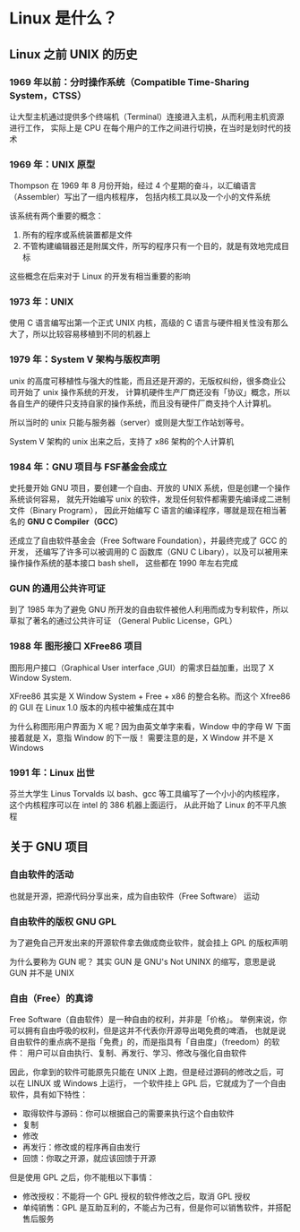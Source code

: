 # Linux 是什么？

## Linux 之前 UNIX 的历史

### 1969 年以前：分时操作系统（Compatible Time-Sharing System，CTSS）

  让大型主机通过提供多个终端机（Terminal）连接进入主机，从而利用主机资源进行工作，
  实际上是 CPU 在每个用户的工作之间进行切换，在当时是划时代的技术

### 1969 年：UNIX 原型
Thompson 在  1969 年 8 月份开始，经过 4 个星期的奋斗，以汇编语言（Assembler）写出了一组内核程序，
包括内核工具以及一个小的文件系统

该系统有两个重要的概念：

1. 所有的程序或系统装置都是文件
2. 不管构建编辑器还是附属文件，所写的程序只有一个目的，就是有效地完成目标

这些概念在后来对于 Linux 的开发有相当重要的影响

### 1973 年：UNIX

使用 C 语言编写出第一个正式 UNIX 内核，高级的 C 语言与硬件相关性没有那么大了，所以比较容易移植到不同的机器上

### 1979 年：System V 架构与版权声明
unix 的高度可移植性与强大的性能，而且还是开源的，无版权纠纷，很多商业公司开始了 unix 操作系统的开发，
计算机硬件生产厂商还没有「协议」概念，所以各自生产的硬件只支持自家的操作系统，而且没有硬件厂商支持个人计算机。

所以当时的 unix 只能与服务器（server）或则是大型工作站划等号。

System V 架构的 unix 出来之后，支持了 x86 架构的个人计算机

### 1984 年：GNU 项目与 FSF基金会成立
史托曼开始 GNU 项目，要创建一个自由、开放的 UNIX 系统，但是创建一个操作系统谈何容易，
就先开始编写 unix 的软件，发现任何软件都需要先编译成二进制文件（Binary Program），
因此开始编写 C 语言的编译程序，哪就是现在相当著名的 **GNU C Compiler（GCC）**

还成立了自由软件基金会（Free Software Foundation），并最终完成了 GCC 的开发，
还编写了许多可以被调用的 C 函数库（GNU C Libary），以及可以被用来操作操作系统的基本接口 bash shell，
这些都在 1990 年左右完成

### GUN 的通用公共许可证

到了 1985 年为了避免 GNU 所开发的自由软件被他人利用而成为专利软件，所以草拟了著名的通过公共许可证
（General Public License，GPL）

### 1988 年 图形接口 XFree86 项目

图形用户接口（Graphical User interface ,GUI）的需求日益加重，出现了 X Window System.

XFree86 其实是 X Window System + Free + x86 的整合名称。而这个 Xfree86 的 GUI 在 Linux 1.0 版本的内核中被集成在其中

为什么称图形用户界面为 X 呢？因为由英文单字来看，Window 中的字母 W 下面接着就是 X，意指 Window 的下一版！
需要注意的是，X Window 并不是 X Windows

### 1991 年：Linux 出世
芬兰大学生 Linus Torvalds 以 bash、gcc 等工具编写了一个小小的内核程序，这个内核程序可以在 intel 的 386 机器上面运行，
从此开始了 Linux 的不平凡旅程

## 关于 GNU 项目

### 自由软件的活动

也就是开源，把源代码分享出来，成为自由软件（Free Software） 运动

### 自由软件的版权 GNU GPL

为了避免自己开发出来的开源软件拿去做成商业软件，就会挂上 GPL 的版权声明

为什么要称为 GUN 呢？ 其实 GUN 是 GNU's Not UNINX 的缩写，意思是说 GUN 并不是 UNIX

### 自由（Free）的真谛
Free Software（自由软件）是一种自由的权利，并非是「价格」。
举例来说，你可以拥有自由呼吸的权利，但是这并不代表你开源导出喝免费的啤酒，
也就是说自由软件的重点病不是指「免费」的，而是指具有「自由度」（freedom）的软件：
用户可以自由执行、复制、再发行、学习、修改与强化自由软件

因此，你拿到的软件可能原先只能在 UNIX 上跑，但是经过源码的修改之后，可以在 LINUX 或 Windows 上运行，
一个软件挂上 GPL 后，它就成为了一个自由软件，具有如下特性：

- 取得软件与源码：你可以根据自己的需要来执行这个自由软件
- 复制
- 修改
- 再发行：修改或的程序再自由发行
- 回馈：你取之开源，就应该回馈于开源

但是使用 GPL 之后，你不能租以下事情：

- 修改授权：不能将一个 GPL 授权的软件修改之后，取消 GPL 授权
- 单纯销售：GPL 是互助互利的，不能占为己有，但是你可以销售软件，并搭配售后服务
